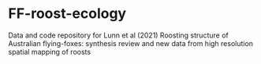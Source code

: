 # FF-roost-ecology
Data and code repository for Lunn et al (2021) Roosting structure of Australian flying-foxes: synthesis review and new data from high resolution spatial mapping of roosts
